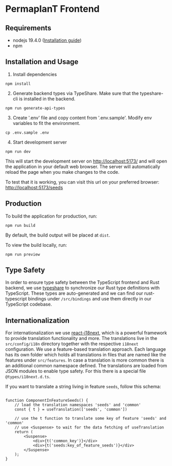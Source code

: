 # PermaplanT Frontend

## Requirements

- nodejs 19.4.0 ([Installation guide](../doc/development_setup.md))
- npm

## Installation and Usage

1. Install dependencies

```shell
npm install
```

2. Generate backend types via TypeShare.
   Make sure that the typeshare-cli is installed in the backend.

```shell
npm run generate-api-types
```

3. Create '.env' file and copy content from '.env.sample'.
   Modify env variables to fit the environment.

```shell
cp .env.sample .env
```

4. Start development server

```shell
npm run dev
```

This will start the development server on <http://localhost:5173/> and will open the application in your default web browser. The server will automatically reload the page when you make changes to the code.

To test that it is working, you can visit this url on your preferred browser: <http://localhost:5173/seeds>

## Production

To build the application for production, run:

```shell
npm run build
```

By default, the build output will be placed at `dist`.

To view the build locally, run:

```shell
npm run preview
```

## Type Safety

In order to ensure type safety between the TypeScript frontend and Rust backend, we use [typeshare](https://github.com/1Password/typeshare) to synchronize our Rust type definitions with TypeScript.
These types are auto-generated and we can find our rust-typescript bindings under `/src/bindings` and use them directly in our TypeScript codebase.

## Internationalization

For internationalization we use [react-i18next](https://react.i18next.com/latest/usetranslation-hook), which is a powerful framework to provide translation functionality and more.
The translations live in the `src/config/i18n` directory together with the respective `i18next` configuration.
We use a feature-based translation approach.
Each language has its own folder which holds all translations in files that are named like the features under `src/features`.
In case a translation is more common there is an additional common namespace defined.
The translations are loaded from JSON modules to enable type safety.
For this there is a special file `@types/i18next.d.ts`.

If you want to translate a string living in feature `seeds`, follow this schema:

```tsx

function ComponentInFeatureSeeds() {
    // load the translation namespaces 'seeds' and 'common'
    const { t } = useTranslation(['seeds', 'common'])

    // use the t function to translate some key of feature 'seeds' and 'common'
    // use <Suspense> to wait for the data fetching of useTranslation
    return (
        <Suspense>
            <div>{t('common_key')}</div>
            <div>{t('seeds:key_of_feature_seeds')}</div>
        </Suspense>
    );
}

```
